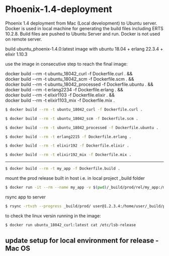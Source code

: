 # Phoenix-1.4-deployment
Phoenix 1.4 deployment from Mac (Local development) to Ubuntu server. Docker is used in local machine for generating the build files including ERTS 10.2.8. Build files are pushed to Ubuntu Server and run. Docker is not used on remote server.

build ubuntu_phoenix-1.4.0:latest image with
ubuntu 18.04 + erlang 22.3.4 + elixir 1.10.3

use the image in consecutive step to reach the final image:

docker build --rm -t ubuntu_18042_curl -f Dockerfile.curl . && \
docker build --rm -t ubuntu_18042_scm -f Dockerfile.scm . && \
docker build --rm -t ubuntu_18042_processed -f Dockerfile.ubuntu . && \
docker build --rm -t erlang2234 -f Dockerfile.erlang . && \
docker build --rm -t elixir1103 -f Dockerfile.elixir . && \
docker build --rm -t elixir1103_mix -f Dockerfile.mix .

```bash
$ docker build --rm -t ubuntu_18042_curl -f Dockerfile.curl .
```

```bash
$ docker build --rm -t ubuntu_18042_scm -f Dockerfile.scm .
```

```bash
$ docker build --rm -t ubuntu_18042_processed -f Dockerfile.ubuntu .
```

```bash
$ docker build --rm -t erlang2215 -f Dockerfile.erlang .
```

```bash
$ docker build --rm -t elixir192 -f Dockerfile.elixir .
```

```bash
$ docker build --rm -t elixir192_mix -f Dockerfile.mix .
```

---

```bash
$ docker build --rm -t my_app -f Dockerfile.build .
```

mount the prod release built in host i.e. in local project _build folder

```bash
$ docker run -it --rm --name my_app -v $(pwd)/_build/prod/rel/my_app:/my_app/_build/prod/rel/my_app my_app
```

rsync app to server

```bash
$ rsync -rtvzh --progress _build/prod/ user@1.2.3.4:/home/user/_build/prod
```

to check the linux versin running in the image:

```bash
$ docker run ubuntu_18042_curl:latest cat /etc/lsb-release
```


## update setup for local environment for release - Mac OS



